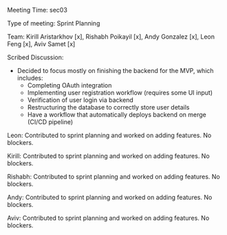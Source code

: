 Meeting Time: sec03

Type of meeting: Sprint Planning

Team: Kirill Aristarkhov [x], Rishabh Poikayil [x], Andy Gonzalez [x], Leon Feng [x], Aviv Samet [x]

Scribed Discussion:

- Decided to focus mostly on finishing the backend for the MVP, which includes:
  - Completing OAuth integration 
  - Implementing user registration workflow (requires some UI input)
  - Verification of user login via backend
  - Restructuring the database to correctly store user details
  - Have a workflow that automatically deploys backend on merge (CI/CD pipeline)

Leon: Contributed to sprint planning and worked on adding features. No blockers.

Kirill: Contributed to sprint planning and worked on adding features. No blockers.

Rishabh: Contributed to sprint planning and worked on adding features. No blockers.

Andy: Contributed to sprint planning and worked on adding features. No blockers.

Aviv: Contributed to sprint planning and worked on adding features. No blockers.

